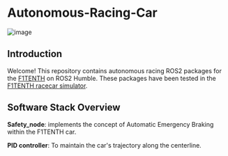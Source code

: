 # Autonomous-Racing-Car

![image](https://github.com/kiiwii22/Autonomous-Racing-Car/assets/76494996/ce25e93c-2351-4a08-ac00-5c7161ee1d75)

## Introduction
Welcome! This repository contains autonomous racing ROS2 packages for the [F1TENTH](https://f1tenth.org/) on ROS2 Humble. These packages have been tested in the [F1TENTH racecar simulator](https://github.com/f1tenth/f1tenth_gym_ros).

## Software Stack Overview

**Safety_node**: implements the concept of Automatic Emergency Braking within the F1TENTH car.

**PID controller**: To maintain the car's trajectory along the centerline.
